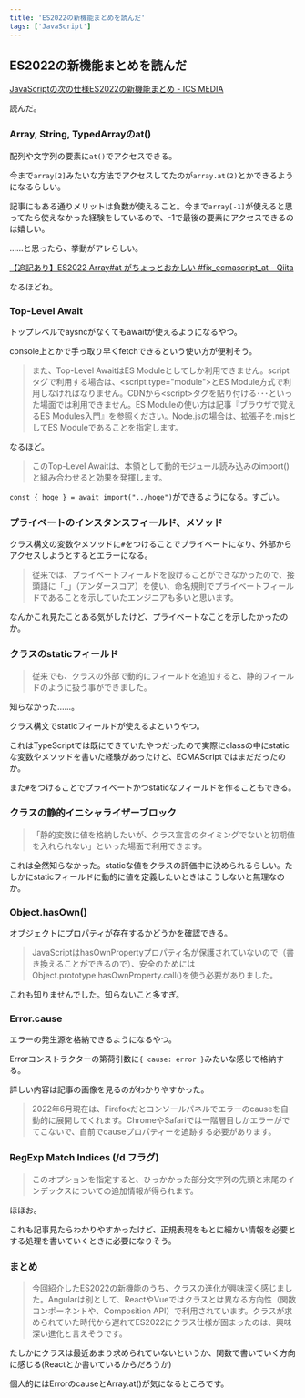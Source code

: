 ```yaml
---
title: 'ES2022の新機能まとめを読んだ'
tags: ['JavaScript']
---
```


## ES2022の新機能まとめを読んだ

[JavaScriptの次の仕様ES2022の新機能まとめ \- ICS MEDIA](https://ics.media/entry/220610/)

読んだ。

### Array, String, TypedArrayのat()

配列や文字列の要素に`at()`でアクセスできる。

今まで`array[2]`みたいな方法でアクセスしてたのが`array.at(2)`とかできるようになるらしい。

記事にもある通りメリットは負数が使えること。今まで`array[-1]`が使えると思ってたら使えなかった経験をしているので、-1で最後の要素にアクセスできるのは嬉しい。

……と思ったら、挙動がアレらしい。

[【追記あり】ES2022 Array\#at がちょっとおかしい \#fix\_ecmascript\_at \- Qiita](https://qiita.com/printf_moriken/items/da03f55cb626617c1958)

なるほどね。

### Top-Level Await

トップレベルでaysncがなくてもawaitが使えるようになるやつ。

console上とかで手っ取り早くfetchできるという使い方が便利そう。

> また、Top-Level AwaitはES Moduleとしてしか利用できません。scriptタグで利用する場合は、\<script type="module"\>とES Module方式で利用しなければなりません。CDNから\<script\>タグを貼り付ける･･･といった場面では利用できません。ES Moduleの使い方は記事『ブラウザで覚えるES Modules入門』を参照ください。Node.jsの場合は、拡張子を.mjsとしてES Moduleであることを指定します。

なるほど。

> このTop-Level Awaitは、本領として動的モジュール読み込みのimport()と組み合わせると効果を発揮します。

`const { hoge } = await import("../hoge")`ができるようになる。すごい。

### プライベートのインスタンスフィールド、メソッド

クラス構文の変数やメソッドに`#`をつけることでプライベートになり、外部からアクセスしようとするとエラーになる。

> 従来では、プライベートフィールドを設けることができなかったので、接頭語に「_」（アンダースコア）を使い、命名規則でプライベートフィールドであることを示していたエンジニアも多いと思います。

なんかこれ見たことある気がしたけど、プライベートなことを示したかったのか。

### クラスのstaticフィールド

> 従来でも、クラスの外部で動的にフィールドを追加すると、静的フィールドのように扱う事ができました。

知らなかった……。

クラス構文でstaticフィールドが使えるよというやつ。

これはTypeScriptでは既にできていたやつだったので実際にclassの中にstaticな変数やメソッドを書いた経験があったけど、ECMAScriptではまだだったのか。

また`#`をつけることでプライベートかつstaticなフィールドを作ることもできる。

### クラスの静的イニシャライザーブロック

> 「静的変数に値を格納したいが、クラス宣言のタイミングでないと初期値を入れられない」といった場面で利用できます。

これは全然知らなかった。staticな値をクラスの評価中に決められるらしい。たしかにstaticフィールドに動的に値を定義したいときはこうしないと無理なのか。

### Object.hasOwn()

オブジェクトにプロパティが存在するかどうかを確認できる。

> JavaScriptはhasOwnPropertyプロパティ名が保護されていないので（書き換えることができるので）、安全のためにはObject.prototype.hasOwnProperty.call()を使う必要がありました。

これも知りませんでした。知らないこと多すぎ。

### Error.cause

エラーの発生源を格納できるようになるやつ。

Errorコンストラクターの第荷引数に`{ cause: error }`みたいな感じで格納する。

詳しい内容は記事の画像を見るのがわかりやすかった。

> 2022年6月現在は、Firefoxだとコンソールパネルでエラーのcauseを自動的に展開してくれます。ChromeやSafariでは一階層目しかエラーがでてこないで、自前でcauseプロパティーを追跡する必要があります。

### RegExp Match Indices (/d フラグ)

> このオプションを指定すると、ひっかかった部分文字列の先頭と末尾のインデックスについての追加情報が得られます。

ほほお。

これも記事見たらわかりやすかったけど、正規表現をもとに細かい情報を必要とする処理を書いていくときに必要になりそう。

### まとめ

> 今回紹介したES2022の新機能のうち、クラスの進化が興味深く感じました。Angularは別として、ReactやVueではクラスとは異なる方向性（関数コンポーネントや、Composition API）で利用されています。クラスが求められていた時代から遅れてES2022にクラス仕様が固まったのは、興味深い進化と言えそうです。

たしかにクラスは最近あまり求められていないというか、関数で書いていく方向に感じる(Reactとか書いているからだろうか)

個人的にはErrorのcauseとArray.at()が気になるところです。
